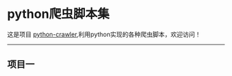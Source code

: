 # python爬虫脚本集

这是项目 [python-crawler](https://github.com/BIH-TECH/python-crawler),利用python实现的各种爬虫脚本，欢迎访问！

***
## 项目一


